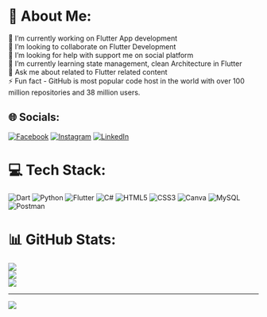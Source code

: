 # 💫 About Me:
🔭 I’m currently working on Flutter App development<br>👯 I’m looking to collaborate on Flutter Development<br>🤝 I’m looking for help with support me on social platform<br>🌱 I’m currently learning state management, clean Architecture in Flutter <br>💬 Ask me about related to Flutter related content<br>⚡ Fun fact - GitHub is most popular code host in the world with over 100 million repositories and 38 million users.


## 🌐 Socials:
[![Facebook](https://img.shields.io/badge/Facebook-%231877F2.svg?logo=Facebook&logoColor=white)](https://facebook.com/https://www.facebook.com/rakesh7714) [![Instagram](https://img.shields.io/badge/Instagram-%23E4405F.svg?logo=Instagram&logoColor=white)](https://instagram.com/https://instagram.com/rakeshrg224?igshid=ZDdkNTZiNTM=) [![LinkedIn](https://img.shields.io/badge/LinkedIn-%230077B5.svg?logo=linkedin&logoColor=white)](https://linkedin.com/in/https://www.linkedin.com/in/rakesh-giri-1777ab209) 

# 💻 Tech Stack:
![Dart](https://img.shields.io/badge/dart-%230175C2.svg?style=for-the-badge&logo=dart&logoColor=white) ![Python](https://img.shields.io/badge/python-3670A0?style=for-the-badge&logo=python&logoColor=ffdd54) ![Flutter](https://img.shields.io/badge/Flutter-%2302569B.svg?style=for-the-badge&logo=Flutter&logoColor=white) ![C#](https://img.shields.io/badge/c%23-%23239120.svg?style=for-the-badge&logo=c-sharp&logoColor=white) ![HTML5](https://img.shields.io/badge/html5-%23E34F26.svg?style=for-the-badge&logo=html5&logoColor=white) ![CSS3](https://img.shields.io/badge/css3-%231572B6.svg?style=for-the-badge&logo=css3&logoColor=white) ![Canva](https://img.shields.io/badge/Canva-%2300C4CC.svg?style=for-the-badge&logo=Canva&logoColor=white) ![MySQL](https://img.shields.io/badge/mysql-%2300f.svg?style=for-the-badge&logo=mysql&logoColor=white) ![Postman](https://img.shields.io/badge/Postman-FF6C37?style=for-the-badge&logo=postman&logoColor=white)
# 📊 GitHub Stats:
![](https://github-readme-stats.vercel.app/api?username=Rakesh7714&theme=dark&hide_border=false&include_all_commits=true&count_private=true)<br/>
![](https://github-readme-streak-stats.herokuapp.com/?user=Rakesh7714&theme=dark&hide_border=false)<br/>
![](https://github-readme-stats.vercel.app/api/top-langs/?username=Rakesh7714&theme=dark&hide_border=false&include_all_commits=true&count_private=true&layout=compact)

---
[![](https://visitcount.itsvg.in/api?id=Rakesh7714&icon=2&color=0)](https://visitcount.itsvg.in)

<!-- Proudly created with GPRM ( https://gprm.itsvg.in ) -->
